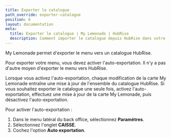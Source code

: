 ```yaml
---
title: Exporter le catalogue
path_override: exporter-catalogue
position: 6
layout: documentation
meta:
  title: Exporter le catalogue | My Lemonade | HubRise
  description: Comment importer le catalogue depuis HubRise dans votre menu My Lemonade.
---
```


My Lemonade permet d'exporter le menu vers un catalogue HubRise.

Pour exporter votre menu, vous devez activer l'auto-exportation. Il n'y a pas d'autre moyen d'exporter le menu vers HubRise.

Lorsque vous activez l'auto-exportation, chaque modification de la carte My Lemonade entraîne une mise à jour de l'ensemble du catalogue HubRise. Si vous souhaitez exporter le catalogue une seule fois, activez l'auto-exportation, effectuez une mise à jour de la carte My Lemonade, puis désactivez l'auto-exportation.

Pour activer l'auto-exportation :

1. Dans le menu latéral du back office, sélectionnez **Paramètres**.
1. Sélectionnez l'onglet **CAISSE**.
1. Cochez l'option **Auto exportation**.

